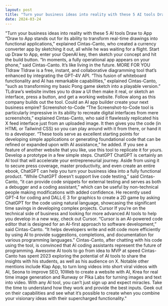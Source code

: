 ```yaml
---
layout: post
title: "Turn your business ideas into reality with these 5 AI tools Draw to App"
date: 2024-03-24
---
```


"Turn your business ideas into reality with these 5 AI tools Draw to App “Draw to App stands out for its ability to transform real-time drawings into functional applications,” explained Cintas-Canto, who created a currency converter app by sketching it out, all while he was waiting for a flight. Start up Draw to App, enter your OpenAI key, then sketch your concept and hit the build button. “In moments, a fully operational app appears on your phone,” said Cintas-Canto. It’s like living in the future. MORE FOR YOU Tldraw Tldraw is a free, instant, and collaborative diagramming tool that’s enhanced by integrating the GPT-4V API. “This fusion of whiteboard functionality and AI has remarkable capabilities,” explained Cintas-Canto, “such as transforming my basic Pong game sketch into a playable version.” TLdraw’s website invites you to draw a UI then make it real, or sketch an interface, press a button, and get a working website. Follow along as this company builds out the tool. Could an AI app builder create your next business empire? Screenshot-to-Code “The Screenshot-to-Code tool is particularly impressive in its ability to recreate digital interfaces from mere screenshots,” explained Cintas-Canto, who said it flawlessly replicated his X feed interface just from an uploaded image. It then gives you the code (in HTML or Tailwind CSS) so you can play around with it from there, or hand it to a developer. “These tools serve as excellent starting points for developing simple applications or generating foundational code that can be refined or expanded upon with AI assistance,” he added. If you see a feature of another website that you like, use this tool to replicate it for yours. Develop a prototype in a few simple steps. ChatGPT ChatGPT is certainly an AI tool that will accelerate your entrepreneurial journey. Aside from using it to secure press coverage, master productivity, and even create an entire ebook, ChatGPT can help you turn your business idea into a fully functional product. “While ChatGPT doesn’t support live code testing,” said Cintas-Canto, “it can provide code snippets for external testing and serves as both a debugger and a coding assistant,” which can be useful by non-technical people making modifications with added confidence. He recently used GPT-4 for coding and DALL·E 3 for graphics to create a 2D game by asking ChatGPT for the code using natural language, showcasing the significant time savings in developing complex projects. Cursor If you’re on the technical side of business and looking for more advanced AI tools to help you develop in a new way, check out Cursor. “Cursor is an AI-powered code editor that is designed for an AI-first approach to software development,” said Cintas-Canto. “It helps developers write and edit code more efficiently by using AI to provide suggestions, completions, and documentation for various programming languages.” Cintas-Canto, after chatting with his code using the tool, is convinced that AI coding assistants represent the future of programming. Awesome AI tools to go from idea to MVP at speed Cintas-Canto has spent 2023 exploring the potential of AI tools to share the insights with his students, as well as his audience on X. Notable other mentions include Klap App, to turn long videos into short viral videos with AI, Seona to improve SEO, 10Web to create a website with AI, Krea for real time image generation and Runway or Pika Labs for turning images and text into video. With any AI tool, you can’t just sign up and expect miracles. Take the time to understand how they work and provide the best inputs. Geek out on their capabilities and see what it’s possible to create when you combine your visionary ideas with their supercharged functionality."
